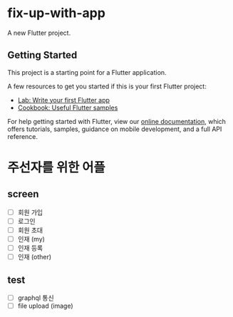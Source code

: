 # fix-up-with-app

A new Flutter project.

## Getting Started

This project is a starting point for a Flutter application.

A few resources to get you started if this is your first Flutter project:

- [Lab: Write your first Flutter app](https://flutter.io/docs/get-started/codelab)
- [Cookbook: Useful Flutter samples](https://flutter.io/docs/cookbook)

For help getting started with Flutter, view our
[online documentation](https://flutter.io/docs), which offers tutorials,
samples, guidance on mobile development, and a full API reference.

# 주선자를 위한 어플

## screen

- [ ] 회원 가입
- [ ] 로그인
- [ ] 회원 초대
- [ ] 인재 (my)
- [ ] 인재 등록
- [ ] 인재 (other)

## test

- [ ] graphql 통신
- [ ] file upload (image)
